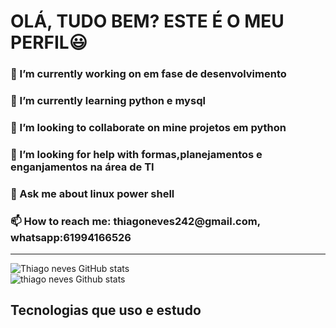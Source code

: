 <!DOCTYPE html>
<html>
<head>
    <link rel="stylesheet" type="text/css" href="stylesheet.css" media="screen" />
</head>
<body>
    <div>
        <h1> OLÁ, TUDO BEM? ESTE É O MEU PERFIL😃</h1>
        <h3>
            🔭 I’m currently working on em fase de desenvolvimento
        </h3>
        <h3>
            🌱 I’m currently learning python e mysql
        </h3>
        <h3>
            👯 I’m looking to collaborate on mine projetos em python
        </h3>
        <h3>
            🤔 I’m looking for help with formas,planejamentos e enganjamentos na área de TI
        </h3>
        <h3>
            💬 Ask me about linux power shell
        </h3> 
        <h3>
            📫 How to reach me: thiagoneves242@gmail.com, whatsapp:61994166526
        </h3>
    </div><hr>

![Thiago neves GitHub stats](https://github-readme-stats.vercel.app/api?username=ThiagoNeves&show_icons=true&theme=dark)
<br/>
![thiago neves Github stats](https://github-readme-stats.vercel.app/api/top-langs/?username=thiagoneves&theme=dark)
<h2>Tecnologias que uso e estudo

<div style="display: inline_block"><br/>

</div>
</body>
</html>
